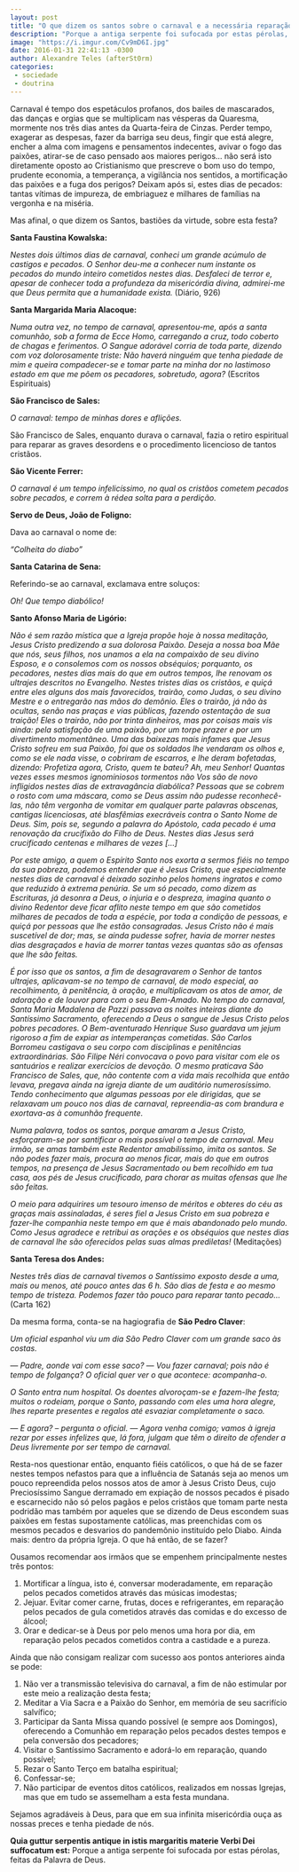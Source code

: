```yaml
---
layout: post
title: "O que dizem os santos sobre o carnaval e a necessária reparação"
description: "Porque a antiga serpente foi sufocada por estas pérolas, feitas da Palavra de Deus..."
image: "https://i.imgur.com/Cv9mD6I.jpg"
date: 2016-01-31 22:41:13 -0300
author: Alexandre Teles (afterSt0rm)
categories:
 - sociedade
 - doutrina
---
```


Carnaval é tempo dos espetáculos profanos, dos bailes de mascarados, das danças e orgias que se multiplicam nas vésperas da Quaresma, mormente nos três dias antes da Quarta-feira de Cinzas. Perder tempo, exagerar as despesas, fazer da barriga seu deus, fingir que está alegre, encher a alma com imagens e pensamentos indecentes, avivar o fogo das paixões, atirar-se de caso pensado aos maiores perigos… não será isto diretamente oposto ao Cristianismo que prescreve o bom uso do tempo, prudente economia, a temperança, a vigilância nos sentidos, a mortificação das paixões e a fuga dos perigos? Deixam após si, estes dias de pecados: tantas vítimas de impureza, de embriaguez e milhares de famílias na vergonha e na miséria.

Mas afinal, o que dizem os Santos, bastiões da virtude, sobre esta festa?

**Santa Faustina Kowalska:**

*Nestes dois últimos dias de carnaval, conheci um grande acúmulo de castigos e pecados. O Senhor deu-me a conhecer num instante os pecados do mundo inteiro cometidos nestes dias. Desfaleci de terror e, apesar de conhecer toda a profundeza da misericórdia divina, admirei-me que Deus permita que a humanidade exista.* (Diário, 926)

**Santa Margarida Maria Alacoque:**

*Numa outra vez, no tempo de carnaval, apresentou-me, após a santa comunhão, sob a forma de Ecce Homo, carregando a cruz, todo coberto de chagas e ferimentos. O Sangue adorável corria de toda parte, dizendo com voz dolorosamente triste: Não haverá ninguém que tenha piedade de mim e queira compadecer-se e tomar parte na minha dor no lastimoso estado em que me põem os pecadores, sobretudo, agora?* (Escritos Espirituais)

**São Francisco de Sales:**

*O carnaval: tempo de minhas dores e aflições.*

São Francisco de Sales, enquanto durava o carnaval, fazia o retiro espiritual para reparar as graves desordens e o procedimento licencioso de tantos cristãos.

**São Vicente Ferrer:**

*O carnaval é um tempo infelicíssimo, no qual os cristãos cometem pecados sobre pecados, e correm à rédea solta para a perdição.*

**Servo de Deus, João de Foligno:**

Dava ao carnaval o nome de:

*“Colheita do diabo”*

**Santa Catarina de Sena:**

Referindo-se ao carnaval, exclamava entre soluços:

*Oh! Que tempo diabólico!*

**Santo Afonso Maria de Ligório:**

*Não é sem razão mística que a Igreja propõe hoje à nossa meditação, Jesus Cristo predizendo a sua dolorosa Paixão. Deseja a nossa boa Mãe que nós, seus filhos, nos unamos a ela na compaixão de seu divino Esposo, e o consolemos com os nossos obséquios; porquanto, os pecadores, nestes dias mais do que em outros tempos, lhe renovam os ultrajes descritos no Evangelho. Nestes tristes dias os cristãos, e quiçá entre eles alguns dos mais favorecidos, trairão, como Judas, o seu divino Mestre e o entregarão nas mãos do demônio. Eles o trairão, já não às ocultas, senão nas praças e vias públicas, fazendo ostentação de sua traição! Eles o trairão, não por trinta dinheiros, mas por coisas mais vis ainda: pela satisfação de uma paixão, por um torpe prazer e por um divertimento momentâneo. Uma das baixezas mais infames que Jesus Cristo sofreu em sua Paixão, foi que os soldados lhe vendaram os olhos e, como se ele nada visse, o cobriram de escarros, e lhe deram bofetadas, dizendo: Profetiza agora, Cristo, quem te bateu? Ah, meu Senhor! Quantas vezes esses mesmos ignominiosos tormentos não Vos são de novo infligidos nestes dias de extravagância diabólica? Pessoas que se cobrem o rosto com uma máscara, como se Deus assim não pudesse reconhecê-las, não têm vergonha de vomitar em qualquer parte palavras obscenas, cantigas licenciosas, até blasfêmias execráveis contra o Santo Nome de Deus. Sim, pois se, segundo a palavra do Apóstolo, cada pecado é uma renovação da crucifixão do Filho de Deus. Nestes dias Jesus será crucificado centenas e milhares de vezes […]*

*Por este amigo, a quem o Espírito Santo nos exorta a sermos fiéis no tempo da sua pobreza, podemos entender que é Jesus Cristo, que especialmente nestes dias de carnaval é deixado sozinho pelos homens ingratos e como que reduzido à extrema penúria. Se um só pecado, como dizem as Escrituras, já desonra a Deus, o injuria e o despreza, imagina quanto o divino Redentor deve ficar aflito neste tempo em que são cometidos milhares de pecados de toda a espécie, por toda a condição de pessoas, e quiçá por pessoas que lhe estão consagradas. Jesus Cristo não é mais suscetível de dor; mas, se ainda pudesse sofrer, havia de morrer nestes dias desgraçados e havia de morrer tantas vezes quantas são as ofensas que lhe são feitas.*

*É por isso que os santos, a fim de desagravarem o Senhor de tantos ultrajes, aplicavam-se no tempo de carnaval, de modo especial, ao recolhimento, à penitência, à oração, e multiplicavam os atos de amor, de adoração e de louvor para com o seu Bem-Amado. No tempo do carnaval, Santa Maria Madalena de Pazzi passava as noites inteiras diante do Santíssimo Sacramento, oferecendo a Deus o sangue de Jesus Cristo pelos pobres pecadores. O Bem-aventurado Henrique Suso guardava um jejum rigoroso a fim de expiar as intemperanças cometidas. São Carlos Borromeu castigava o seu corpo com disciplinas e penitências extraordinárias. São Filipe Néri convocava o povo para visitar com ele os santuários e realizar exercícios de devoção. O mesmo praticava São Francisco de Sales, que, não contente com a vida mais recolhida que então levava, pregava ainda na igreja diante de um auditório numerosíssimo. Tendo conhecimento que algumas pessoas por ele dirigidas, que se relaxavam um pouco nos dias de carnaval, repreendia-as com brandura e exortava-as à comunhão frequente.*

*Numa palavra, todos os santos, porque amaram a Jesus Cristo, esforçaram-se por santificar o mais possível o tempo de carnaval. Meu irmão, se amas também este Redentor amabilíssimo, imita os santos. Se não podes fazer mais, procura ao menos ficar, mais do que em outros tempos, na presença de Jesus Sacramentado ou bem recolhido em tua casa, aos pés de Jesus crucificado, para chorar as muitas ofensas que lhe são feitas.*

*O meio para adquirires um tesouro imenso de méritos e obteres do céu as graças mais assinaladas, é seres fiel a Jesus Cristo em sua pobreza e fazer-lhe companhia neste tempo em que é mais abandonado pelo mundo. Como Jesus agradece e retribui as orações e os obséquios que nestes dias de carnaval lhe são oferecidos pelas suas almas prediletas!* (Meditações)

**Santa Teresa dos Andes:**

*Nestes três dias de carnaval tivemos o Santíssimo exposto desde a uma, mais ou menos, até pouco antes das 6 h. São dias de festa e ao mesmo tempo de tristeza. Podemos fazer tão pouco para reparar tanto pecado…* (Carta 162)

Da mesma forma, conta-se na hagiografia de **São Pedro Claver**:

*Um oficial espanhol viu um dia São Pedro Claver com um grande saco às costas.*

*— Padre, aonde vai com esse saco?*
*— Vou fazer carnaval; pois não é tempo de folgança?*
*O oficial quer ver o que acontece: acompanha-o.*

*O Santo entra num hospital. Os doentes alvoroçam-se e fazem-lhe festa; muitos o rodeiam, porque o Santo, passando com eles uma hora alegre, lhes reparte presentes e regalos até esvaziar completamente o saco.*

*— E agora? – pergunta o oficial.*
*— Agora venha comigo; vamos à igreja rezar por esses infelizes que, lá fora, julgam que têm o direito de ofender a Deus livremente por ser tempo de carnaval.*

Resta-nos questionar então, enquanto fiéis católicos, o que há de se fazer nestes tempos nefastos para que a influência de Satanás seja ao menos um pouco repreendida pelos nossos atos de amor à Jesus Cristo Deus, cujo Preciosíssimo Sangue derramado em expiação de nossos pecados é pisado e escarnecido não só pelos pagãos e pelos cristãos que tomam parte nesta podridão mas também por aqueles que se dizendo de Deus escondem suas paixões em festas supostamente católicas, mas preenchidas com os mesmos pecados e desvarios do pandemônio instituído pelo Diabo. Ainda mais: dentro da própria Igreja. O que há então, de se fazer?

Ousamos recomendar aos irmãos que se empenhem principalmente nestes três pontos:

1. Mortificar a língua, isto é, conversar moderadamente, em reparação pelos pecados cometidos através das músicas imodestas;
2. Jejuar. Evitar comer carne, frutas, doces e refrigerantes, em reparação pelos pecados de gula cometidos através das comidas e do excesso de álcool;
3. Orar e dedicar-se à Deus por pelo menos uma hora por dia, em reparação pelos pecados cometidos contra a castidade e a pureza.

Ainda que não consigam realizar com sucesso aos pontos anteriores ainda se pode:

1. Não ver a transmissão televisiva do carnaval, a fim de não estimular por este meio a realização desta festa;
2. Meditar a Via Sacra e a Paixão do Senhor, em memória de seu sacrifício salvífico;
3. Participar da Santa Missa quando possível (e sempre aos Domingos), oferecendo a Comunhão em reparação pelos pecados destes tempos e pela conversão dos pecadores;
4. Visitar o Santíssimo Sacramento e adorá-lo em reparação, quando possível;
5. Rezar o Santo Terço em batalha espiritual;
6. Confessar-se;
7. Não participar de eventos ditos católicos, realizados em nossas Igrejas, mas que em tudo se assemelham a esta festa mundana.

Sejamos agradáveis à Deus, para que em sua infinita misericórdia ouça as nossas preces e tenha piedade de nós.

**Quia guttur serpentis antique in istis margaritis materie Verbi Dei suffocatum est:** Porque a antiga serpente foi sufocada por estas pérolas, feitas da Palavra de Deus.